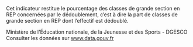 <p>
Cet indicateur restitue le pourcentage des classes de grande section en REP concernées par le dédoublement, c’est à dire la part de classes de grande section en REP dont l’effectif est dédoublé.
</p>
<p>Ministère de l'Éducation nationale, de la Jeunesse et des Sports - DGESCO <br> Consulter les données sur <a target="_blank" href="https://www.data.gouv.fr/fr/datasets/barometre-des-resultats-de-laction-publique/">www.data.gouv.fr</a></p>